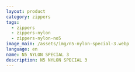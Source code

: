 ```yaml
---
layout: product
category: zippers
tags:
  - zippers
  - zippers-nylon
  - zippers-nylon-no5
image_main: /assets/img/n5-nylon-special-3.webp
language: en
name: N5 NYLON SPECIAL 3
description: N5 NYLON SPECIAL 3
---
```

